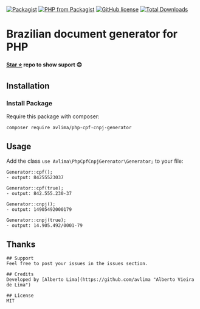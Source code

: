 [![Packagist](https://img.shields.io/packagist/v/avlima/php-cpf-cnpj-generator.svg?style=flat)](https://packagist.org/packages/avlima/php-cpf-cnpj-generator) 
[![PHP from Packagist](https://img.shields.io/packagist/php-v/avlima/php-cpf-cnpj-generator.svg?logo=php&logoColor=white&style=flat)](https://packagist.org/packages/avlima/php-cpf-cnpj-generator)
[![GitHub license](https://img.shields.io/badge/license-MIT-blue.svg?style=flat)](https://raw.githubusercontent.com/avlima/php-cpf-cnpj-generator/master/LICENSE)
[![Total Downloads](https://img.shields.io/packagist/dt/avlima/php-cpf-cnpj-generator.svg?style=flat)](https://packagist.org/packages/avlima/php-cpf-cnpj-generator)

# Brazilian document generator for PHP

#### [Star ⭐](https://github.com/avlima/php-cpf-cnpj-generator) repo to show suport 😊

## Installation

### Install Package
Require this package with composer:
```
composer require avlima/php-cpf-cnpj-generator
```

## Usage

Add the class `use Avlima\PhpCpfCnpjGerenator\Generator;` to your file:
```
Generator::cpf();
- output: 84255523037

Generator::cpf(true);
- output: 842.555.230-37

Generator::cnpj();
- output: 14905492000179

Generator::cnpj(true);
- output: 14.905.492/0001-79
```


## Thanks

```
## Support
Feel free to post your issues in the issues section.

## Credits
Developed by [Alberto Lima](https://github.com/avlima "Alberto Vieira de Lima")

## License
MIT

